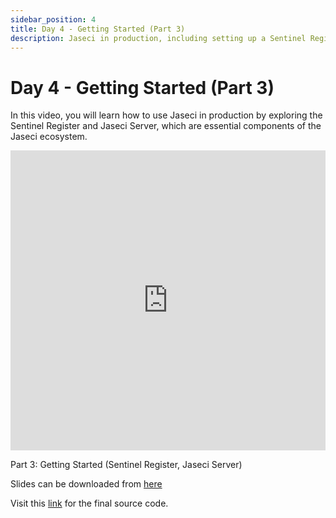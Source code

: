 ```yaml
---
sidebar_position: 4
title: Day 4 - Getting Started (Part 3)
description: Jaseci in production, including setting up a Sentinel Register and Jaseci Server.
---
```


# Day 4 - **Getting Started (Part 3)**



In this video, you will learn how to use Jaseci in production by exploring the Sentinel Register and Jaseci Server, which are essential components of the Jaseci ecosystem.

<div>
    <iframe src="https://drive.google.com/file/d/1ZmIL0ir5E3Zu4yxSGumwKXLFxg8kr_Wh/preview" width="100%" height="480" frameborder="0"></iframe>
    <p>Part 3:  Getting Started (Sentinel Register, Jaseci Server)</p>
</div>

Slides can be downloaded from [here](https://github.com/Jaseci-Labs/jaseci/blob/main/examples/coursework-series-uom/2_jaseci_quickstart/2.3/slides.pdf)

Visit this [link](https://github.com/Jaseci-Labs/jaseci/tree/main/coursework-series-uom/2_jaseci_quickstart/2.3/end) for the final source code.